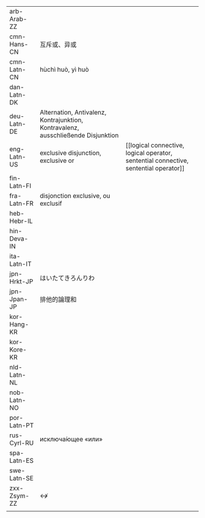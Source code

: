 | | | |
|-|-|-|
| arb-Arab-ZZ |  |  |
| cmn-Hans-CN | 互斥或、异或 |  |
| cmn-Latn-CN | hùchì huò, yì huò |  |
| dan-Latn-DK |  |  |
| deu-Latn-DE | Alternation, Antivalenz, Kontrajunktion, Kontravalenz, ausschließende Disjunktion |  |
| eng-Latn-US | exclusive disjunction, exclusive or | [[logical connective, logical operator, sentential connective, sentential operator]] |
| fin-Latn-FI |  |  |
| fra-Latn-FR | disjonction exclusive, ou exclusif |  |
| heb-Hebr-IL |  |  |
| hin-Deva-IN |  |  |
| ita-Latn-IT |  |  |
| jpn-Hrkt-JP | はいたてきろんりわ |  |
| jpn-Jpan-JP | 排他的論理和 |  |
| kor-Hang-KR |  |  |
| kor-Kore-KR |  |  |
| nld-Latn-NL |  |  |
| nob-Latn-NO |  |  |
| por-Latn-PT |  |  |
| rus-Cyrl-RU | исключа́ющее «или» |  |
| spa-Latn-ES |  |  |
| swe-Latn-SE |  |  |
| zxx-Zsym-ZZ | ↮ |  |
|  |  |  |
